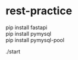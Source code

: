 # rest-practice
pip install fastapi<br>
pip install pymysql<br>
pip install pymysql-pool<br>


./start<br>

